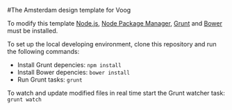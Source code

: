 #The Amsterdam design template for Voog

To modify this template [Node.js](http://www.nodejs.org/), [Node Package Manager](https://www.npmjs.org/), [Grunt](http://www.gruntjs.com/) and [Bower](http://www.bower.io/) must be installed.

To set up the local developing environment, clone this repository and run the following commands:

* Install Grunt depencies: ```npm install```
* Install Bower depencies: ```bower install```
* Run Grunt tasks: ```grunt```

To watch and update modified files in real time start the Grunt watcher task: ```grunt watch```
